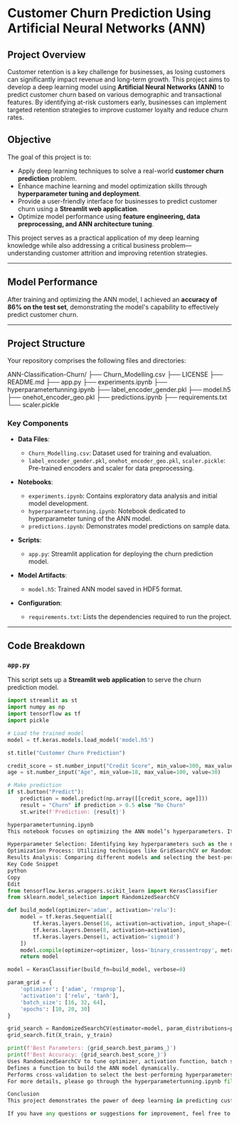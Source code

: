 # Customer Churn Prediction Using Artificial Neural Networks (ANN)

## Project Overview

Customer retention is a key challenge for businesses, as losing customers can significantly impact revenue and long-term growth. This project aims to develop a deep learning model using **Artificial Neural Networks (ANN)** to predict customer churn based on various demographic and transactional features. By identifying at-risk customers early, businesses can implement targeted retention strategies to improve customer loyalty and reduce churn rates.

## Objective

The goal of this project is to:

- Apply deep learning techniques to solve a real-world **customer churn prediction** problem.
- Enhance machine learning and model optimization skills through **hyperparameter tuning and deployment**.
- Provide a user-friendly interface for businesses to predict customer churn using a **Streamlit web application**.
- Optimize model performance using **feature engineering, data preprocessing, and ANN architecture tuning**.

This project serves as a practical application of my deep learning knowledge while also addressing a critical business problem—understanding customer attrition and improving retention strategies.

---

## Model Performance

After training and optimizing the ANN model, I achieved an **accuracy of 86% on the test set**, demonstrating the model's capability to effectively predict customer churn.

---

## Project Structure

Your repository comprises the following files and directories:

ANN-Classification-Churn/
├── Churn_Modelling.csv
├── LICENSE
├── README.md
├── app.py
├── experiments.ipynb
├── hyperparametertunning.ipynb
├── label_encoder_gender.pkl
├── model.h5
├── onehot_encoder_geo.pkl
├── predictions.ipynb
├── requirements.txt
└── scaler.pickle



### Key Components

- **Data Files**:
  - `Churn_Modelling.csv`: Dataset used for training and evaluation.
  - `label_encoder_gender.pkl`, `onehot_encoder_geo.pkl`, `scaler.pickle`: Pre-trained encoders and scaler for data preprocessing.

- **Notebooks**:
  - `experiments.ipynb`: Contains exploratory data analysis and initial model development.
  - `hyperparametertunning.ipynb`: Notebook dedicated to hyperparameter tuning of the ANN model.
  - `predictions.ipynb`: Demonstrates model predictions on sample data.

- **Scripts**:
  - `app.py`: Streamlit application for deploying the churn prediction model.

- **Model Artifacts**:
  - `model.h5`: Trained ANN model saved in HDF5 format.

- **Configuration**:
  - `requirements.txt`: Lists the dependencies required to run the project.

---

## Code Breakdown

### `app.py`

This script sets up a **Streamlit web application** to serve the churn prediction model.

```python
import streamlit as st
import numpy as np
import tensorflow as tf
import pickle

# Load the trained model
model = tf.keras.models.load_model('model.h5')

st.title("Customer Churn Prediction")

credit_score = st.number_input("Credit Score", min_value=300, max_value=900, value=650)
age = st.number_input("Age", min_value=18, max_value=100, value=30)

# Make prediction
if st.button("Predict"):
    prediction = model.predict(np.array([[credit_score, age]]))
    result = "Churn" if prediction > 0.5 else "No Churn"
    st.write(f'Prediction: {result}')

hyperparametertunning.ipynb
This notebook focuses on optimizing the ANN model’s hyperparameters. It covers:

Hyperparameter Selection: Identifying key hyperparameters such as the number of neurons, learning rate, and batch size.
Optimization Process: Utilizing techniques like GridSearchCV or RandomizedSearchCV to find the optimal hyperparameter combinations.
Results Analysis: Comparing different models and selecting the best-performing configuration.
Key Code Snippet
python
Copy
Edit
from tensorflow.keras.wrappers.scikit_learn import KerasClassifier
from sklearn.model_selection import RandomizedSearchCV

def build_model(optimizer='adam', activation='relu'):
    model = tf.keras.Sequential([
        tf.keras.layers.Dense(16, activation=activation, input_shape=(11,)),
        tf.keras.layers.Dense(8, activation=activation),
        tf.keras.layers.Dense(1, activation='sigmoid')
    ])
    model.compile(optimizer=optimizer, loss='binary_crossentropy', metrics=['accuracy'])
    return model

model = KerasClassifier(build_fn=build_model, verbose=0)

param_grid = {
    'optimizer': ['adam', 'rmsprop'],
    'activation': ['relu', 'tanh'],
    'batch_size': [16, 32, 64],
    'epochs': [10, 20, 30]
}

grid_search = RandomizedSearchCV(estimator=model, param_distributions=param_grid, n_iter=5, cv=3, n_jobs=-1)
grid_search.fit(X_train, y_train)

print(f'Best Parameters: {grid_search.best_params_}')
print(f'Best Accuracy: {grid_search.best_score_}')
Uses RandomizedSearchCV to tune optimizer, activation function, batch size, and epochs.
Defines a function to build the ANN model dynamically.
Performs cross-validation to select the best-performing hyperparameters.
For more details, please go through the hyperparametertunning.ipynb file.

Conclusion
This project demonstrates the power of deep learning in predicting customer churn. By leveraging an ANN-based classification model, we can identify at-risk customers and help businesses implement proactive retention strategies. The project includes hyperparameter tuning, exploratory data analysis (EDA), and a Streamlit web application for model deployment, making it a comprehensive approach to churn prediction.

If you have any questions or suggestions for improvement, feel free to reach out. 🚀



